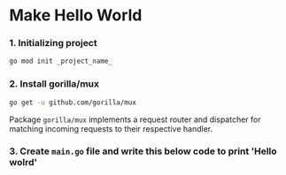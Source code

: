 # Make Hello World

### 1. Initializing project

```bash
go mod init _project_name_
```

### 2. Install gorilla/mux

```bash
go get -u github.com/gorilla/mux
```

Package `gorilla/mux` implements a request router and dispatcher for matching incoming requests to their respective handler.

### 3. Create `main.go` file and write this below code to print 'Hello wolrd'

```go

```
